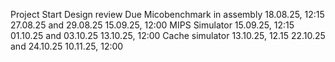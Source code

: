 Project 	                Start 	            Design review 	        Due
Micobenchmark in assembly 	18.08.25, 12:15 	27.08.25 and 29.08.25 	15.09.25, 12:00
MIPS Simulator 	            15.09.25, 12:15 	01.10.25 and 03.10.25 	13.10.25, 12:00
Cache simulator 	        13.10.25, 12.15 	22.10.25 and 24.10.25 	10.11.25, 12:00
